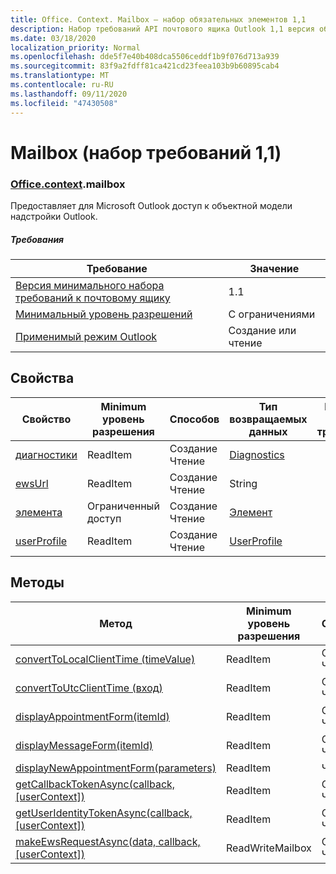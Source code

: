 ```yaml
---
title: Office. Context. Mailbox — набор обязательных элементов 1,1
description: Набор требований API почтового ящика Outlook 1,1 версия объектной модели почтового ящика.
ms.date: 03/18/2020
localization_priority: Normal
ms.openlocfilehash: dde5f7e40b408dca5506ceddf1b9f076d713a939
ms.sourcegitcommit: 83f9a2fdff81ca421cd23feea103b9b60895cab4
ms.translationtype: MT
ms.contentlocale: ru-RU
ms.lasthandoff: 09/11/2020
ms.locfileid: "47430508"
---
```

# <a name="mailbox-requirement-set-11"></a>Mailbox (набор требований 1,1)

### <a name="officecontextmailbox"></a>[Office](office.md)[.context](office.context.md).mailbox

Предоставляет для Microsoft Outlook доступ к объектной модели надстройки Outlook.

##### <a name="requirements"></a>Требования

|Требование| Значение|
|---|---|
|[Версия минимального набора требований к почтовому ящику](../../requirement-sets/outlook-api-requirement-sets.md)| 1.1|
|[Минимальный уровень разрешений](../../../outlook/understanding-outlook-add-in-permissions.md)| С ограничениями|
|[Применимый режим Outlook](../../../outlook/outlook-add-ins-overview.md#extension-points)| Создание или чтение|

## <a name="properties"></a>Свойства

| Свойство | Minimum<br>уровень разрешения | Способов | Тип возвращаемых данных | Minimum<br>набор требований |
|---|---|---|---|:---:|
| [диагностики](/javascript/api/outlook/office.mailbox?view=outlook-js-1.1&preserve-view=true#diagnostics) | ReadItem | Создание<br>Чтение | [Diagnostics](/javascript/api/outlook/office.diagnostics?view=outlook-js-1.1&preserve-view=true) | [1.1](../requirement-set-1.1/outlook-requirement-set-1.1.md) |
| [ewsUrl](/javascript/api/outlook/office.mailbox?view=outlook-js-1.1&preserve-view=true#ewsurl) | ReadItem | Создание<br>Чтение | String | [1.1](../requirement-set-1.1/outlook-requirement-set-1.1.md) |
| [элемента](office.context.mailbox.item.md) | Ограниченный доступ | Создание<br>Чтение | [Элемент](/javascript/api/outlook/office.item?view=outlook-js-1.1&preserve-view=true) | [1.1](../requirement-set-1.1/outlook-requirement-set-1.1.md) |
| [userProfile](/javascript/api/outlook/office.mailbox?view=outlook-js-1.1&preserve-view=true#userprofile) | ReadItem | Создание<br>Чтение | [UserProfile](/javascript/api/outlook/office.userprofile?view=outlook-js-1.1&preserve-view=true) | [1.1](../requirement-set-1.1/outlook-requirement-set-1.1.md) |

## <a name="methods"></a>Методы

| Метод | Minimum<br>уровень разрешения | Способов | Minimum<br>набор требований |
|---|---|---|:---:|
| [convertToLocalClientTime (timeValue)](/javascript/api/outlook/office.mailbox?view=outlook-js-1.1&preserve-view=true#converttolocalclienttime-timevalue-) | ReadItem | Создание<br>Чтение | [1.1](../requirement-set-1.1/outlook-requirement-set-1.1.md) |
| [convertToUtcClientTime (вход)](/javascript/api/outlook/office.mailbox?view=outlook-js-1.1&preserve-view=true#converttoutcclienttime-input-) | ReadItem | Создание<br>Чтение | [1.1](../requirement-set-1.1/outlook-requirement-set-1.1.md) |
| [displayAppointmentForm(itemId)](/javascript/api/outlook/office.mailbox?view=outlook-js-1.1&preserve-view=true#displayappointmentform-itemid-) | ReadItem | Создание<br>Чтение | [1.1](../requirement-set-1.1/outlook-requirement-set-1.1.md) |
| [displayMessageForm(itemId)](/javascript/api/outlook/office.mailbox?view=outlook-js-1.1&preserve-view=true#displaymessageform-itemid-) | ReadItem | Создание<br>Чтение | [1.1](../requirement-set-1.1/outlook-requirement-set-1.1.md) |
| [displayNewAppointmentForm(parameters)](/javascript/api/outlook/office.mailbox?view=outlook-js-1.1&preserve-view=true#displaynewappointmentform-parameters-) | ReadItem | Чтение | [1.1](../requirement-set-1.1/outlook-requirement-set-1.1.md) |
| [getCallbackTokenAsync(callback, [userContext])](/javascript/api/outlook/office.mailbox?view=outlook-js-1.1&preserve-view=true#getcallbacktokenasync-callback--usercontext-) | ReadItem | Создание<br>Чтение | [1.3](../requirement-set-1.3/outlook-requirement-set-1.3.md)<br>[1.1](../requirement-set-1.1/outlook-requirement-set-1.1.md) |
| [getUserIdentityTokenAsync(callback, [userContext])](/javascript/api/outlook/office.mailbox?view=outlook-js-1.1&preserve-view=true#getuseridentitytokenasync-callback--usercontext-) | ReadItem | Создание<br>Чтение | [1.1](../requirement-set-1.1/outlook-requirement-set-1.1.md) |
| [makeEwsRequestAsync(data, callback, [userContext])](/javascript/api/outlook/office.mailbox?view=outlook-js-1.1&preserve-view=true#makeewsrequestasync-data--callback--usercontext-) | ReadWriteMailbox | Создание<br>Чтение | [1.1](../requirement-set-1.1/outlook-requirement-set-1.1.md) |
